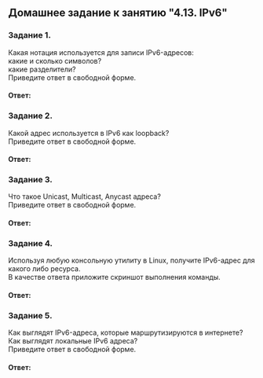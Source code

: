 ## Домашнее задание к занятию "4.13. IPv6"  

### Задание 1.  
Какая нотация используется для записи IPv6-адресов:  
какие и сколько символов?  
какие разделители?  
Приведите ответ в свободной форме.  

#### Ответ:  

### Задание 2.  
Какой адрес используется в IPv6 как loopback?  
Приведите ответ в свободной форме.  

#### Ответ:  

### Задание 3.  
Что такое Unicast, Multicast, Anycast адреса?  
Приведите ответ в свободной форме.  

#### Ответ:  

### Задание 4.  
Используя любую консольную утилиту в Linux, получите IPv6-адрес для какого либо ресурса.  
В качестве ответа приложите скриншот выполнения команды.  

#### Ответ:  

### Задание 5.  
Как выглядят IPv6-адреса, которые маршрутизируются в интернете?  
Как выглядят локальные IPv6 адреса?  
Приведите ответ в свободной форме.  

#### Ответ:  
